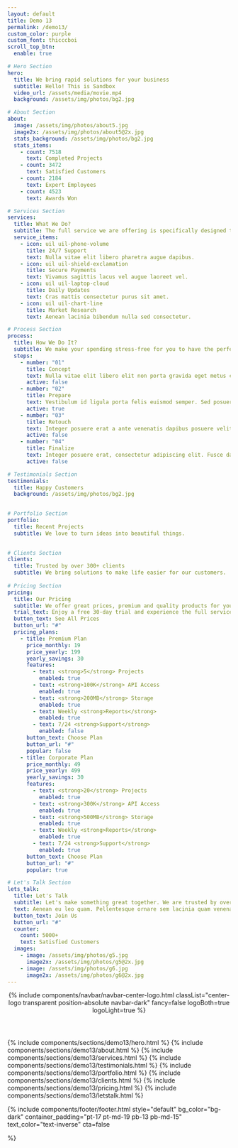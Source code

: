 ```yaml
---
layout: default
title: Demo 13
permalink: /demo13/
custom_color: purple
custom_font: thicccboi
scroll_top_btn:
  enable: true

# Hero Section
hero:
  title: We bring rapid solutions for your business
  subtitle: Hello! This is Sandbox
  video_url: /assets/media/movie.mp4
  background: /assets/img/photos/bg2.jpg

# About Section
about:
  image: /assets/img/photos/about5.jpg
  image2x: /assets/img/photos/about5@2x.jpg
  stats_background: /assets/img/photos/bg2.jpg
  stats_items:
    - count: 7518
      text: Completed Projects
    - count: 3472
      text: Satisfied Customers
    - count: 2184
      text: Expert Employees
    - count: 4523
      text: Awards Won

# Services Section
services:
  title: What We Do?
  subtitle: The full service we are offering is specifically designed to meet your business needs and projects.
  service_items:
    - icon: uil uil-phone-volume
      title: 24/7 Support
      text: Nulla vitae elit libero pharetra augue dapibus.
    - icon: uil uil-shield-exclamation
      title: Secure Payments
      text: Vivamus sagittis lacus vel augue laoreet vel.
    - icon: uil uil-laptop-cloud
      title: Daily Updates
      text: Cras mattis consectetur purus sit amet.
    - icon: uil uil-chart-line
      title: Market Research
      text: Aenean lacinia bibendum nulla sed consectetur.

# Process Section
process:
  title: How We Do It?
  subtitle: We make your spending stress-free for you to have the perfect control.
  steps:
    - number: "01"
      title: Concept
      text: Nulla vitae elit libero elit non porta gravida eget metus cras. Aenean eu leo quam. Pellentesque ornare.
      active: false
    - number: "02"
      title: Prepare
      text: Vestibulum id ligula porta felis euismod semper. Sed posuere consectetur est at lobortis.
      active: true
    - number: "03"
      title: Retouch
      text: Integer posuere erat a ante venenatis dapibus posuere velit aliquet. Nulla vitae elit libero.
      active: false
    - number: "04"
      title: Finalize
      text: Integer posuere erat, consectetur adipiscing elit. Fusce dapibus, tellus ac cursus commodo.
      active: false

# Testimonials Section
testimonials:
  title: Happy Customers
  background: /assets/img/photos/bg2.jpg
  

# Portfolio Section
portfolio:
  title: Recent Projects
  subtitle: We love to turn ideas into beautiful things.
  

# Clients Section
clients:
  title: Trusted by over 300+ clients
  subtitle: We bring solutions to make life easier for our customers.
  
# Pricing Section
pricing:
  title: Our Pricing
  subtitle: We offer great prices, premium and quality products for your business.
  trial_text: Enjoy a free 30-day trial and experience the full service. No credit card required!
  button_text: See All Prices
  button_url: "#"
  pricing_plans:
    - title: Premium Plan
      price_monthly: 19
      price_yearly: 199
      yearly_savings: 30
      features:
        - text: <strong>5</strong> Projects
          enabled: true
        - text: <strong>100K</strong> API Access
          enabled: true
        - text: <strong>200MB</strong> Storage
          enabled: true
        - text: Weekly <strong>Reports</strong>
          enabled: true
        - text: 7/24 <strong>Support</strong>
          enabled: false
      button_text: Choose Plan
      button_url: "#"
      popular: false
    - title: Corporate Plan
      price_monthly: 49
      price_yearly: 499
      yearly_savings: 30
      features:
        - text: <strong>20</strong> Projects
          enabled: true
        - text: <strong>300K</strong> API Access
          enabled: true
        - text: <strong>500MB</strong> Storage
          enabled: true
        - text: Weekly <strong>Reports</strong>
          enabled: true
        - text: 7/24 <strong>Support</strong>
          enabled: true
      button_text: Choose Plan
      button_url: "#"
      popular: true

# Let's Talk Section
lets_talk:
  title: Let's Talk
  subtitle: Let's make something great together. We are trusted by over 5000+ clients. Join them by using our services and grow your business.
  text: Aenean eu leo quam. Pellentesque ornare sem lacinia quam venenatis vestibulum. Maecenas faucibus mollis interdum. Fusce dapibus, tellus ac cursus commodo, tortor mauris condimentum nibh, ut fermentum massa justo sit amet risus.
  button_text: Join Us
  button_url: "#"
  counter:
    count: 5000+
    text: Satisfied Customers
  images:
    - image: /assets/img/photos/g5.jpg
      image2x: /assets/img/photos/g5@2x.jpg 
    - image: /assets/img/photos/g6.jpg
      image2x: /assets/img/photos/g6@2x.jpg
---
```

<div class="content-wrapper">
<header class="wrapper bg-soft-primary">
{% include components/navbar/navbar-center-logo.html 
    classList="center-logo transparent position-absolute navbar-dark"
    fancy=false
    logoBoth=true
    logoLight=true
%}
</header>
<!-- /header -->

{% include components/sections/demo13/hero.html %}
{% include components/sections/demo13/about.html %}
{% include components/sections/demo13/services.html %}
{% include components/sections/demo13/testimonials.html %}
{% include components/sections/demo13/portfolio.html %}
{% include components/sections/demo13/clients.html %}
{% include components/sections/demo13/pricing.html %}
{% include components/sections/demo13/letstalk.html %}

</div>
{% include components/footer/footer.html 
  style="default"
  bg_color="bg-dark"
  container_padding="pt-17 pt-md-19 pb-13 pb-md-15"
  text_color="text-inverse"
  cta=false
  
%}
